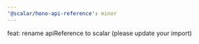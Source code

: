 ```yaml
---
'@scalar/hono-api-reference': minor
---
```


feat: rename apiReference to scalar (please update your import)

